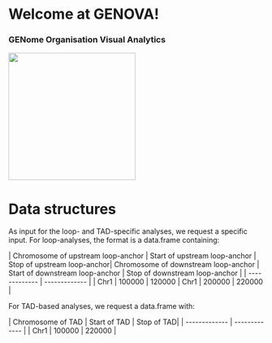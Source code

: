 # Welcome at GENOVA!
### GENome Organisation Visual Analytics
<img src="https://github.com/robinweide/HiSee/raw/master/LOGO.jpg" width="250">

# Data structures
As input for the loop- and TAD-specific analyses, we request a specific input. For loop-analyses, the format is a data.frame containing:

| Chromosome of upstream loop-anchor | Start of upstream loop-anchor | Stop of upstream loop-anchor| Chromosome of downstream loop-anchor | Start of downstream loop-anchor | Stop of downstream loop-anchor  |
| ------------- | ------------- |
| Chr1  | 100000  |  120000  |  Chr1  | 200000  |  220000  | 

For TAD-based analyses, we request a data.frame with:

| Chromosome of TAD | Start of TAD | Stop of TAD| 
| ------------- | ------------- |
| Chr1  | 100000  |  220000  | 
